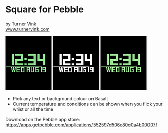 # Square for Pebble<br>
by Turner Vink<br>
www.turnervink.com

![basalt main](screenshots/colours.gif "Basalt")
![aplite main](screenshots/aplite.gif "Aplite")
![weather](screenshots/tap.gif "Weather")


* Pick any text or background colour on Basalt
* Current temperature and conditions can be shown when you flick your wrist or all the time

Download on the Pebble app store:
https://apps.getpebble.com/applications/552597c506e80c0a4b00007f
